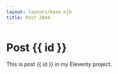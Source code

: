 ```yaml
---
layout: layouts/base.njk
title: Post 2844
---
```


# Post {{ id }}

This is post {{ id }} in my Eleventy project.
